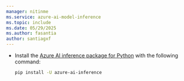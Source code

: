 ```yaml
---
manager: nitinme
ms.service: azure-ai-model-inference
ms.topic: include
ms.date: 05/29/2025
ms.author: fasantia
author: santiagxf
---
```


* Install the [Azure AI inference package for Python](https://aka.ms/azsdk/azure-ai-inference/python/reference) with the following command:

  ```bash
  pip install -U azure-ai-inference
  ```
